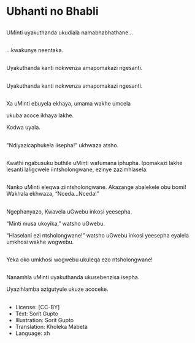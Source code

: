 # Ubhanti no Bhabli

##
UMinti uyakuthanda ukudlala namabhabhathane…

##
…kwakunye neentaka.

##
Uyakuthanda kanti nokwenza amapomakazi ngesanti.

##
Uyakuthanda kanti nokwenza amapomakazi ngesanti.

##
Xa uMinti ebuyela ekhaya, umama wakhe umcela

ukuba acoce ikhaya lakhe.

Kodwa uyala.

##
"Ndiyazicaphukela iisepha!” ukhwaza atsho.

##
Kwathi ngabusuku buthile uMinti wafumana iphupha.
Ipomakazi lakhe lesanti laligcwele iintsholongwane,
ezinye zazimhlasela.

##
Nanko uMinti eleqwa ziintsholongwane.
Akazange abalekele obu bomi! Wakhala ekhwaza, “Nceda…Nceda!”

##
Ngephanyazo, Kwavela uGwebu inkosi yeesepha.

“Minti musa ukoyika,” watsho uGwebu.

“Hlaselani ezi ntsholongwane!” watsho uGwebu inkosi yeesepha eyalela umkhosi wakhe wogwebu.

##
Yeka oko umkhosi wogwebu ukuleqa ezo ntsholongwane!

##
Nanamhla uMinti uyakuthanda ukusebenzisa isepha.

Uyazihlamba azigutyule ukuze acoceke.

##
* License: [CC-BY]
* Text: Sorit Gupto
* Illustration: Sorit Gupto
* Translation: Kholeka Mabeta
* Language: xh
